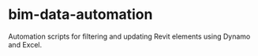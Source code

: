# bim-data-automation
Automation scripts for filtering and updating Revit elements using Dynamo and Excel.
